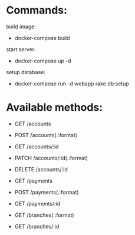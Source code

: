 # Commands:

build image:<br/>
* docker-compose build<br/>

start server:<br/>
* docker-compose up -d<br/>

setup database:<br/>
* docker-compose run -d webapp rake db:setup

# Available methods:
* GET    /accounts
* POST   /accounts(.:format)
* GET    /accounts/:id
* PATCH  /accounts/:id(.:format)
* DELETE /accounts/:id

* GET    /payments
* POST   /payments(.:format)
* GET    /payments/:id

* GET    /branches(.:format)
* GET    /branches/:id

